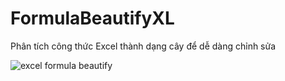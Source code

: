 # FormulaBeautifyXL
 Phân tích công thức Excel thành dạng cây để dễ dàng chỉnh sửa
 
![excel formula beautify](https://user-images.githubusercontent.com/58664571/208216197-2dd3ec3d-9db3-4a6e-b316-7fa552a36d89.gif)
